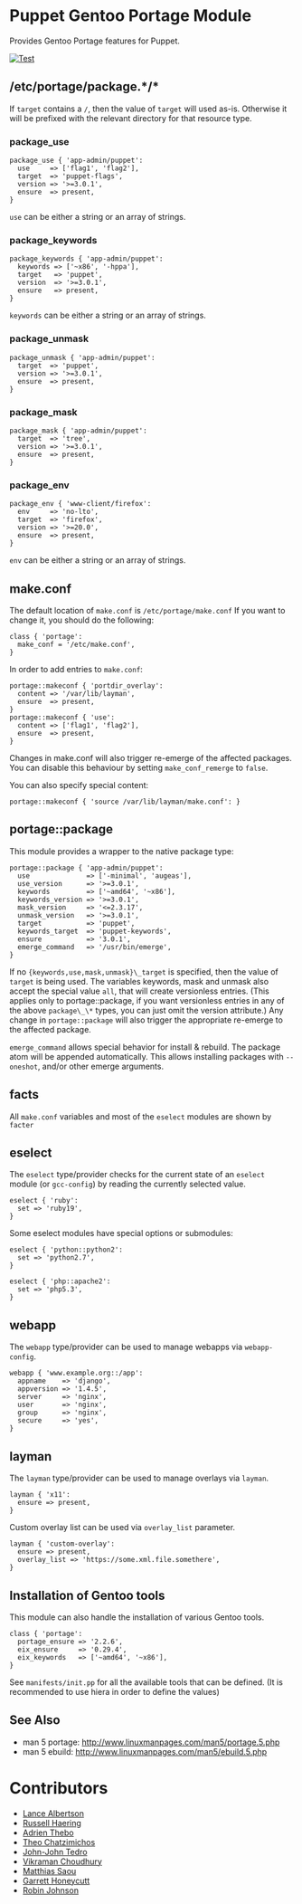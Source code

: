 Puppet Gentoo Portage Module
============================

Provides Gentoo Portage features for Puppet.

[![Test](https://github.com/gentoo/puppet-portage/actions/workflows/test.yml/badge.svg)](https://github.com/gentoo/puppet-portage/actions/workflows/test.yml)

## /etc/portage/package.\*/\*

If `target` contains a `/`, then the value of `target` will used as-is.
Otherwise it will be prefixed with the relevant directory for that resource
type.

### package\_use

    package_use { 'app-admin/puppet':
      use     => ['flag1', 'flag2'],
      target  => 'puppet-flags',
      version => '>=3.0.1',
      ensure  => present,
    }

`use` can be either a string or an array of strings.

### package\_keywords

    package_keywords { 'app-admin/puppet':
      keywords => ['~x86', '-hppa'],
      target   => 'puppet',
      version  => '>=3.0.1',
      ensure   => present,
    }

`keywords` can be either a string or an array of strings.

### package\_unmask

    package_unmask { 'app-admin/puppet':
      target  => 'puppet',
      version => '>=3.0.1',
      ensure  => present,
    }

### package\_mask

    package_mask { 'app-admin/puppet':
      target  => 'tree',
      version => '>=3.0.1',
      ensure  => present,
    }

### package\_env

    package_env { 'www-client/firefox':
      env     => 'no-lto',
      target  => 'firefox',
      version => '>=20.0',
      ensure  => present,
    }

`env` can be either a string or an array of strings.

## make.conf

The default location of `make.conf` is `/etc/portage/make.conf`
If you want to change it, you should do the following:

    class { 'portage':
      make_conf = '/etc/make.conf',
    }

In order to add entries to `make.conf`:

    portage::makeconf { 'portdir_overlay':
      content => '/var/lib/layman',
      ensure  => present,
    }
    portage::makeconf { 'use':
      content => ['flag1', 'flag2'],
      ensure  => present,
    }

Changes in make.conf will also trigger re-emerge of the affected packages. You can disable this behaviour by setting `make_conf_remerge` to `false`.

You can also specify special content:

    portage::makeconf { 'source /var/lib/layman/make.conf': }

## portage::package

This module provides a wrapper to the native package type:

    portage::package { 'app-admin/puppet':
      use              => ['-minimal', 'augeas'],
      use_version      => '>=3.0.1',
      keywords         => ['~amd64', '~x86'],
      keywords_version => '>=3.0.1',
      mask_version     => '<=2.3.17',
      unmask_version   => '>=3.0.1',
      target           => 'puppet',
      keywords_target  => 'puppet-keywords',
      ensure           => '3.0.1',
      emerge_command   => '/usr/bin/emerge',
    }

If no `{keywords,use,mask,unmask}\_target` is specified, then the value of `target`
is being used.  The variables keywords, mask and unmask also accept the special
value `all`, that will create versionless entries. (This applies only to
portage::package, if you want versionless entries in any of the above
`package\_\*` types, you can just omit the version attribute.) Any change in
`portage::package` will also trigger the appropriate re-emerge to the affected
package.

`emerge_command` allows special behavior for install & rebuild. The package
atom will be appended automatically. This allows installing packages with
`--oneshot`, and/or other emerge arguments.

## facts

All `make.conf` variables and most of the `eselect` modules are shown by `facter`

## eselect

The `eselect` type/provider checks for the current state of an `eselect` module
(or `gcc-config`) by reading the currently selected value.

    eselect { 'ruby':
      set => 'ruby19',
    }

Some eselect modules have special options or submodules:

    eselect { 'python::python2':
      set => 'python2.7',
    }

    eselect { 'php::apache2':
      set => 'php5.3',
    }

## webapp

The `webapp` type/provider can be used to manage webapps via `webapp-config`.

    webapp { 'www.example.org::/app':
      appname    => 'django',
      appversion => '1.4.5',
      server     => 'nginx',
      user       => 'nginx',
      group      => 'nginx',
      secure     => 'yes',
    }

## layman

The `layman` type/provider can be used to manage overlays via `layman`.

    layman { 'x11':
      ensure => present,
    }

Custom overlay list can be used via `overlay_list` parameter.

    layman { 'custom-overlay':
      ensure => present,
      overlay_list => 'https://some.xml.file.somethere',
    }

## Installation of Gentoo tools

This module can also handle the installation of various Gentoo tools.

    class { 'portage':
      portage_ensure => '2.2.6',
      eix_ensure     => '0.29.4',
      eix_keywords   => ['~amd64', '~x86'],
    }

See `manifests/init.pp` for all the available tools that can be defined.
(It is recommended to use hiera in order to define the values)

See Also
--------

  * man 5 portage: http://www.linuxmanpages.com/man5/portage.5.php
  * man 5 ebuild: http://www.linuxmanpages.com/man5/ebuild.5.php

Contributors
============

  * [Lance Albertson](https://github.com/ramereth)
  * [Russell Haering](https://github.com/russellhaering)
  * [Adrien Thebo](https://github.com/adrienthebo)
  * [Theo Chatzimichos](https://github.com/tampakrap)
  * [John-John Tedro](https://github.com/udoprog)
  * [Vikraman Choudhury](https://github.com/vikraman)
  * [Matthias Saou](https://github.com/thias)
  * [Garrett Honeycutt](http://learnpuppet.com)
  * [Robin Johnson](https://github.com/robbat2)

